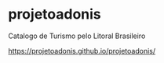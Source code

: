 # projetoadonis
Catalogo de Turismo pelo Litoral Brasileiro

https://projetoadonis.github.io/projetoadonis/
